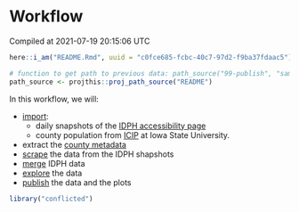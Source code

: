 Workflow
================
Compiled at 2021-07-19 20:15:06 UTC

``` r
here::i_am("README.Rmd", uuid = "c0fce685-fcbc-40c7-97d2-f9ba37fdaac5")

# function to get path to previous data: path_source("99-publish", "sample.csv")
path_source <- projthis::proj_path_source("README")
```

In this workflow, we will:

  - [import](00-import.md):
      - daily snapshots of the [IDPH accessibility
        page](https://coronavirus.iowa.gov/pages/access)
      - county population from
        [ICIP](https://www.icip.iastate.edu/tables/population/counties-estimates)
        at Iowa State University.
  - extract the [county metadata](01-county-metadata.md)
  - [scrape](02-scrape-idph.md) the data from the IDPH shapshots
  - [merge](03-merge.md) IDPH data
  - [explore](04-explore.md) the data
  - [publish](99-publish.md) the data and the plots

<!-- end list -->

``` r
library("conflicted")
```
